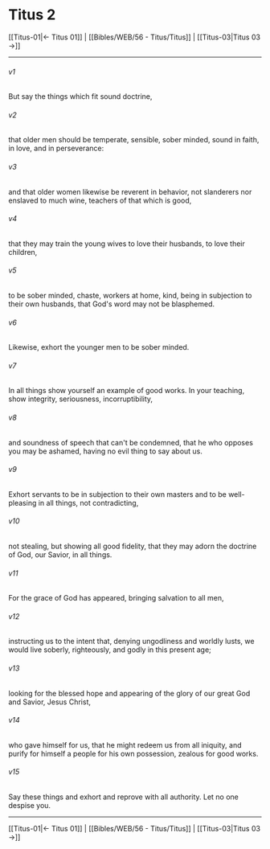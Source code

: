 # Titus 2

[[Titus-01|← Titus 01]] | [[Bibles/WEB/56 - Titus/Titus]] | [[Titus-03|Titus 03 →]]
***



###### v1 
But say the things which fit sound doctrine, 

###### v2 
that older men should be temperate, sensible, sober minded, sound in faith, in love, and in perseverance: 

###### v3 
and that older women likewise be reverent in behavior, not slanderers nor enslaved to much wine, teachers of that which is good, 

###### v4 
that they may train the young wives to love their husbands, to love their children, 

###### v5 
to be sober minded, chaste, workers at home, kind, being in subjection to their own husbands, that God's word may not be blasphemed. 

###### v6 
Likewise, exhort the younger men to be sober minded. 

###### v7 
In all things show yourself an example of good works. In your teaching, show integrity, seriousness, incorruptibility, 

###### v8 
and soundness of speech that can't be condemned, that he who opposes you may be ashamed, having no evil thing to say about us. 

###### v9 
Exhort servants to be in subjection to their own masters and to be well-pleasing in all things, not contradicting, 

###### v10 
not stealing, but showing all good fidelity, that they may adorn the doctrine of God, our Savior, in all things. 

###### v11 
For the grace of God has appeared, bringing salvation to all men, 

###### v12 
instructing us to the intent that, denying ungodliness and worldly lusts, we would live soberly, righteously, and godly in this present age; 

###### v13 
looking for the blessed hope and appearing of the glory of our great God and Savior, Jesus Christ, 

###### v14 
who gave himself for us, that he might redeem us from all iniquity, and purify for himself a people for his own possession, zealous for good works. 

###### v15 
Say these things and exhort and reprove with all authority. Let no one despise you.

***
[[Titus-01|← Titus 01]] | [[Bibles/WEB/56 - Titus/Titus]] | [[Titus-03|Titus 03 →]]
